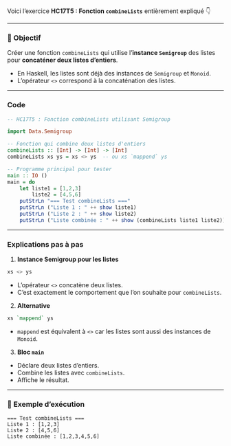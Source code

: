 Voici l’exercice **HC17T5 : Fonction `combineLists`** entièrement expliqué 👇

---

### 🎯 Objectif

Créer une fonction `combineLists` qui utilise l’**instance `Semigroup`** des listes pour **concaténer deux listes d’entiers**.

* En Haskell, les listes sont déjà des instances de `Semigroup` et `Monoid`.
* L’opérateur `<>` correspond à la concaténation des listes.

---

### Code
```haskell
-- HC17T5 : Fonction combineLists utilisant Semigroup

import Data.Semigroup

-- Fonction qui combine deux listes d'entiers
combineLists :: [Int] -> [Int] -> [Int]
combineLists xs ys = xs <> ys  -- ou xs `mappend` ys

-- Programme principal pour tester
main :: IO ()
main = do
    let liste1 = [1,2,3]
        liste2 = [4,5,6]
    putStrLn "=== Test combineLists ==="
    putStrLn ("Liste 1 : " ++ show liste1)
    putStrLn ("Liste 2 : " ++ show liste2)
    putStrLn ("Liste combinée : " ++ show (combineLists liste1 liste2))
```

---

###  Explications pas à pas

1. **Instance Semigroup pour les listes**

```haskell
xs <> ys
```

* L’opérateur `<>` concatène deux listes.
* C’est exactement le comportement que l’on souhaite pour `combineLists`.

2. **Alternative**

```haskell
xs `mappend` ys
```

* `mappend` est équivalent à `<>` car les listes sont aussi des instances de `Monoid`.

3. **Bloc `main`**

* Déclare deux listes d’entiers.
* Combine les listes avec `combineLists`.
* Affiche le résultat.

---

### 🧩 Exemple d’exécution

```
=== Test combineLists ===
Liste 1 : [1,2,3]
Liste 2 : [4,5,6]
Liste combinée : [1,2,3,4,5,6]
```

